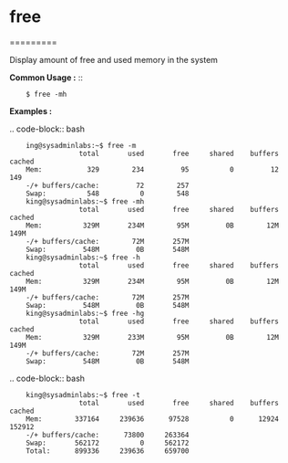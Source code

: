 # free
=========

Display amount of free and used memory in the system

**Common Usage :**  ::

		$ free -mh
		

**Examples :**

.. code-block:: bash

		ing@sysadminlabs:~$ free -m
		             total       used       free     shared    buffers     cached
		Mem:           329        234         95          0         12        149
		-/+ buffers/cache:         72        257
		Swap:          548          0        548
		king@sysadminlabs:~$ free -mh
		             total       used       free     shared    buffers     cached
		Mem:          329M       234M        95M         0B        12M       149M
		-/+ buffers/cache:        72M       257M
		Swap:         548M         0B       548M
		king@sysadminlabs:~$ free -h
		             total       used       free     shared    buffers     cached
		Mem:          329M       234M        95M         0B        12M       149M
		-/+ buffers/cache:        72M       257M
		Swap:         548M         0B       548M
		king@sysadminlabs:~$ free -hg
		             total       used       free     shared    buffers     cached
		Mem:          329M       233M        95M         0B        12M       149M
		-/+ buffers/cache:        72M       257M
		Swap:         548M         0B       548M
		
		
.. code-block:: bash

		king@sysadminlabs:~$ free -t
		             total       used       free     shared    buffers     cached
		Mem:        337164     239636      97528          0      12924     152912
		-/+ buffers/cache:      73800     263364
		Swap:       562172          0     562172
		Total:      899336     239636     659700
		
